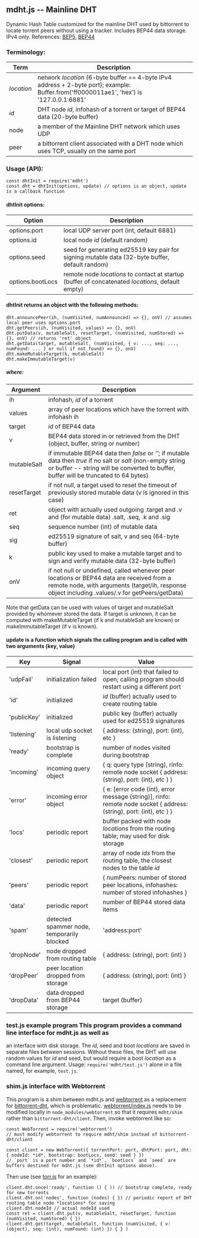 ## mdht.js -- Mainline DHT

Dynamic Hash Table customized for the mainline DHT used by bittorrent to locate torrent peers without using a tracker.
Includes BEP44 data storage. IPv4 only. References: [BEP5](http://www.bittorrent.org/beps/bep_0005.html), [BEP44](http://www.bittorrent.org/beps/bep_0044.html)

### Terminology:

Term | Description
-----|------------
*location* | network *location* (6-byte buffer == 4-byte IPv4 address + 2-byte port); example: Buffer.from('ff0000011ae1', 'hex') is '127.0.0.1:6881'
*id* | DHT node *id*, infohash of a torrent or target of BEP44 data (20-byte buffer)
node | a member of the Mainline DHT network which uses UDP
peer | a bittorrent client associated with a DHT node which uses TCP, usually on the same port

### Usage (API):
```
const dhtInit = require('mdht')
const dht = dhtInit(options, update) // options is an object, update is a callback function
```
#### dhtInit options:

Option | Description
-------|------------
options.port | local UDP server port (int, default 6881)
options.id | local node *id* (default random)
options.seed | seed for generating ed25519 key pair for signing mutable data (32-byte buffer, default random)
options.bootLocs | remote node *locations* to contact at startup (buffer of concatenated *locations*, default empty)

#### dhtInit returns an object with the following methods:
```
dht.announcePeer(ih, (numVisited, numAnnounced) => {}, onV) // assumes local peer uses options.port
dht.getPeers(ih, (numVisited, values) => {}, onV)
dht.putData(v, mutableSalt, resetTarget, (numVisited, numStored) => {}, onV) // returns 'ret' object
dht.getData(target, mutableSalt, (numVisited, { v: ..., seq: ..., numFound: ... } or null if not found) => {}, onV)
dht.makeMutableTarget(k, mutableSalt)
dht.makeImmutableTarget(v)
```
##### where:

Argument | Description
---------|------------
ih | infohash, *id* of a torrent
values | array of peer locations which have the torrent with infohash ih
target | *id* of BEP44 data
v | BEP44 data stored in or retrieved from the DHT (object, buffer, string or number)
mutableSalt | if immutable BEP44 data then *false* or *''*; if mutable data then *true* if no salt or *salt* (non-empty string or buffer -- string will be converted to buffer, buffer will be truncated to 64 bytes)
resetTarget | if not null, a target used to reset the timeout of previously stored mutable data (v is ignored in this case)
ret | object with actually used outgoing .target and .v and (for mutable data) .salt, .seq, .k and .sig
seq | sequence number (int) of mutable data
sig | ed25519 signature of salt, v and seq (64-byte buffer)
k | public key used to make a mutable target and to sign and verify mutable data (32-byte buffer)
onV | if not null or undefined, called whenever peer locations or BEP44 data are received from a remote node, with arguments (target/ih, response object including .values/.v for getPeers/getData)

Note that getData can be used with values of target and mutableSalt provided by whomever stored the data. If target is unknown, it can be computed with makeMutableTarget (if k and mutableSalt are known) or makeImmutableTarget (if v is known).

#### update is a function which signals the calling program and is called with two arguments (key, value)

Key | Signal | Value
----|--------|------
'udpFail' | initialization failed | local port (int) that failed to open; calling program should restart using a different port
'id' | initialized | *id* (buffer) actually used to create routing table
'publicKey' | initialized | public key (buffer) actually used for ed25519 signatures
'listening' | local udp socket is listening | { address: (string), port: (int), etc }
'ready' | bootstrap is complete | number of nodes visited during bootstrap
'incoming' | incoming query object | { q: query type (string), rinfo: remote node socket { address: (string), port: (int), etc } }
'error' | incoming error object | { e: [error code (int), error message (string)], rinfo: remote node socket { address: (string), port: (int), etc } }
'locs' | periodic report | buffer packed with node *locations* from the routing table; may used for disk storage
'closest' | periodic report | array of node *ids* from the routing table, the closest nodes to the table *id*
'peers' | periodic report | { numPeers: number of stored peer locations, infohashes: number of stored infohashes }
'data' | periodic report | number of BEP44 stored data items
'spam' | detected spammer node, temporarily blocked| 'address:port'
'dropNode' | node dropped from routing table | { address: (string), port: (int) }
'dropPeer' | peer location dropped from storage | { address: (string), port: (int) }
'dropData' | data dropped from BEP44 storage | target (buffer)

### test.js example program This program provides a command line interface for mdht.js as well as
an interface with disk storage. The *id*, seed and boot *locations* are saved in separate files
between sessions. Without these files, the DHT will use random values for *id* and seed, but would
require a boot *location* as a command line argument. Usage: `require('mdht/test.js')` alone in a
file named, for example, `test.js`.

### shim.js interface with Webtorrent
This program is a shim between mdht.js and [webtorrent](https://github.com/webtorrent/webtorrent)
as a replacement for [bittorrent-dht](https://github.com/webtorrent/bittorrent-dht), which is problematic.
[webtorrent/index.js](https://github.com/webtorrent/webtorrent/blob/master/index.js) needs to be modified locally
in `node_modules/webtorrent` so that it requires `mdht/shim` rather than `bittorrent-dht/client`. Then, invoke webtorrent like so:
```
const WebTorrent = require('webtorrent')
// must modify webtorrent to require mdht/shim instead of bittorrent-dht/client

const client = new WebTorrent({ torrentPort: port, dhtPort: port, dht: { nodeId: *id*, bootstrap: bootLocs, seed: seed } })
// `port` is a port number and `*id*`, `bootLocs` and `seed` are buffers destined for mdht.js (see dhtInit options above).
```

Then use (see [torr.js](https://github.com/metamystical/torr) for an example):
```
client.dht.once('ready', function () { )) // bootstrap complete, ready for new torrents
client.dht.on('nodes', function (nodes) { }) // periodic report of DHT routing table node *locations* for saving
client.dht.nodeId // actual nodeId used
const ret = client.dht.put(v, mutableSalt, resetTarget, function (numVisited, numStored) { })
client.dht.get(target, mutableSalt, function (numVisited, { v: (object), seq: (int), numFound: (int) }) { } )
```
